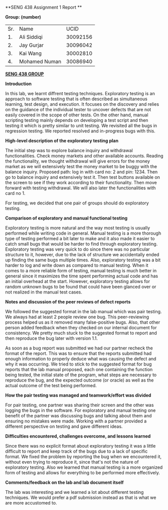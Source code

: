 <!-----

Yay, no errors, warnings, or alerts!

Conversion time: 0.518 seconds.


Using this Markdown file:

1. Paste this output into your source file.
2. See the notes and action items below regarding this conversion run.
3. Check the rendered output (headings, lists, code blocks, tables) for proper
   formatting and use a linkchecker before you publish this page.

Conversion notes:

* Docs to Markdown version 1.0β33
* Mon Jan 24 2022 19:42:08 GMT-0800 (PST)
* Source doc: SENG 438 Assignment 1 Report
* Tables are currently converted to HTML tables.
----->


**SENG 438 Assignment 1 Report	**

**Group: (number)**


<table>
  <tr>
   <td>
    Sr.
   </td>
   <td>
    Name
   </td>
   <td>
    UCID
   </td>
  </tr>
  <tr>
   <td>
    1.
   </td>
   <td>
    Ali Siddiqi
   </td>
   <td>
    30092156
   </td>
  </tr>
  <tr>
   <td>
    2.
   </td>
   <td>
    Jay Gurjar
   </td>
   <td>
    30096042
   </td>
  </tr>
  <tr>
   <td>
    3.
   </td>
   <td>
    Kai Wang
   </td>
   <td>
    30002810
   </td>
  </tr>
  <tr>
   <td>
    4.
   </td>
   <td>
    Mohamed Numan
   </td>
   <td>
    30086940
   </td>
  </tr>
</table>


**<span style="text-decoration:underline;">SENG 438 GROUP</span>**

**Introduction**

In this lab, we learnt diffrent testing techniques. Exploratory testing is an approach to software testing that is often described as simultaneous learning, test design, and execution. It focuses on the discovery and relies on the guidance of the individual tester to uncover defects that are not easily covered in the scope of other tests. On the other hand, manual scripting testing mainly depends on developing a test script and then testing it which is pretty similar to unit testing. We revisited all the bugs in regression testing. We reported resolved and in-progress bugs with this. 

 

**High-level description of the exploratory testing plan**

The initial step was to explore balance inquiry and withdrawal functionalities. Check money markets and other available accounts. Reading the functionality, we thought withdrawal will give errors for the money market as we will extensively test the money market to be buggy with the balance inquiry. Proposed path: log in with card no: 2 and pin: 1234. Then go to balance inquiry and extensively test it. Then test buttons available on the screen to see if they work according to their functionality. Then move forward with testing withdrawal. We will also later the functionalities with card no 1. 

For testing, we decided that one pair of groups should do exploratory testing.

 

**Comparison of exploratory and manual functional testing**

Exploratory testing is more natural and the way most testing is usually performed while writing code in general. Manual testing is a more thorough type of testing performed a bit later to make and it also made it easier to catch small bugs that would be harder to find through exploratory testing. Exploratory testing was very quick to do since there was no particular structure to it, however, due to the lack of structure we accidentally ended up finding the same bugs multiple times. Also, exploratory testing was a bit harder to log and write down as compared to manual testing. When it comes to a more reliable form of testing, manual testing is much better in general since it maximizes the time spent performing actual code and has an initial overhead at the start. However, exploratory testing allows for random unknown bugs to be found that could have been glanced over or not realized in the manual test cases.

**Notes and discussion of the peer reviews of defect reports**

We followed the suggested format in the lab manual which was pair testing. We always had at least 2 people review one bug. This peer-reviewing process helped us as it removed many false-positive bugs. Also, that other person added feedback when they checked on our internal document for consistency. We pretty much stuck to the suggested format to report and then reproduce the bug later with version 1.1.

As soon as a bug report was submitted we had our partner recheck the format of the report. This was to ensure that the reports submitted had enough information to properly deduce what was causing the defect and why it was occurring. We tried to stick to the suggested format for bug reports that the lab manual proposed, each one containing the function being tested, the initial state of the program, what steps are necessary to reproduce the bug, and the expected outcome (or oracle) as well as the actual outcome of the test being performed.

 

**How the pair testing was managed and teamwork/effort was divided**

For pair testing, one partner was sharing their screen and the other was logging the bugs in the software. For exploratory and manual testing one benefit of the partner was discussing bugs and talking about them and ensuring no mistakes were made. Working with a partner provided a different perspective on testing and gave different ideas. 

 

**Difficulties encountered, challenges overcome, and lessons learned**

Since there was no explicit format about exploratory testing it was a little difficult to report and keep track of the bugs due to a lack of specific format. We fixed the problem by reporting the bug when we encountered it, without even trying to reproduce it, since that's not the nature of exploratory testing. Also we learned that manual testing is a more organized form of testing and allows for everything to be performed more effectively.

 **Comments/feedback on the lab and lab document itself**

The lab was interesting and we learned a lot about different testing techniques. We would prefer a pdf submission instead as that is what we are more accustomed to.

